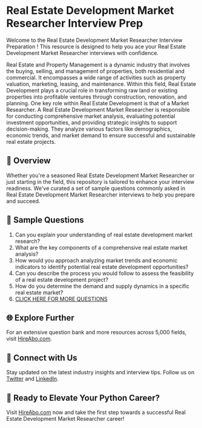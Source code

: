 # Real Estate Development Market Researcher Interview Prep

Welcome to the Real Estate Development Market Researcher Interview Preparation ! This resource is designed to help you ace your Real Estate Development Market Researcher interviews with confidence.

Real Estate and Property Management is a dynamic industry that involves the buying, selling, and management of properties, both residential and commercial. It encompasses a wide range of activities such as property valuation, marketing, leasing, and maintenance. Within this field, Real Estate Development plays a crucial role in transforming raw land or existing properties into profitable ventures through construction, renovation, and planning. One key role within Real Estate Development is that of a Market Researcher. A Real Estate Development Market Researcher is responsible for conducting comprehensive market analysis, evaluating potential investment opportunities, and providing strategic insights to support decision-making. They analyze various factors like demographics, economic trends, and market demand to ensure successful and sustainable real estate projects.

## 🚀 Overview

Whether you're a seasoned Real Estate Development Market Researcher or just starting in the field, this repository is tailored to enhance your interview readiness. We've curated a set of sample questions commonly asked in Real Estate Development Market Researcher interviews to help you prepare and succeed.

## 📝 Sample Questions

1. Can you explain your understanding of real estate development market research?
2. What are the key components of a comprehensive real estate market analysis?
3. How would you approach analyzing market trends and economic indicators to identify potential real estate development opportunities?
4. Can you describe the process you would follow to assess the feasibility of a real estate development project?
5. How do you determine the demand and supply dynamics in a specific real estate market?
6. [CLICK HERE FOR MORE QUESTIONS](https://hireabo.com/job/21_3_20/Real%20Estate%20Development%20Market%20Researcher)

## 🌐 Explore Further

For an extensive question bank and more resources across 5,000 fields, visit [HireAbo.com](https://www.hireabo.com).

## 📱 Connect with Us

Stay updated on the latest industry insights and interview tips. Follow us on [Twitter](https://twitter.com/hireabo) and [LinkedIn](https://www.linkedin.com/in/hire-abo-3609972a8/).

## 🚀 Ready to Elevate Your Python Career?

Visit [HireAbo.com](https://www.hireabo.com) now and take the first step towards a successful Real Estate Development Market Researcher career!